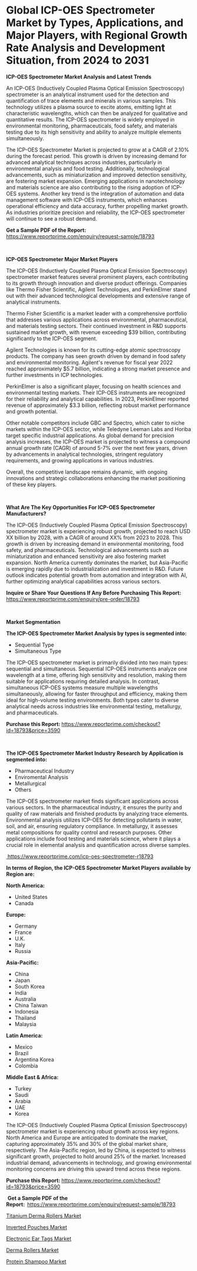 <p><h1>Global ICP-OES Spectrometer Market by Types, Applications, and Major Players, with Regional Growth Rate Analysis and Development Situation, from 2024 to 2031</h1></p><p><strong>ICP-OES Spectrometer Market Analysis and Latest Trends</strong></p>
<p><p>An ICP-OES (Inductively Coupled Plasma Optical Emission Spectroscopy) spectrometer is an analytical instrument used for the detection and quantification of trace elements and minerals in various samples. This technology utilizes a plasma source to excite atoms, emitting light at characteristic wavelengths, which can then be analyzed for qualitative and quantitative results. The ICP-OES spectrometer is widely employed in environmental monitoring, pharmaceuticals, food safety, and materials testing due to its high sensitivity and ability to analyze multiple elements simultaneously.</p><p>The ICP-OES Spectrometer Market is projected to grow at a CAGR of 2.10% during the forecast period. This growth is driven by increasing demand for advanced analytical techniques across industries, particularly in environmental analysis and food testing. Additionally, technological advancements, such as miniaturization and improved detection sensitivity, are fostering market expansion. Emerging applications in nanotechnology and materials science are also contributing to the rising adoption of ICP-OES systems. Another key trend is the integration of automation and data management software with ICP-OES instruments, which enhances operational efficiency and data accuracy, further propelling market growth. As industries prioritize precision and reliability, the ICP-OES spectrometer will continue to see a robust demand.</p></p>
<p><strong>Get a Sample PDF of the Report:&nbsp;</strong> <a href="https://www.reportprime.com/enquiry/request-sample/18793?utm_campaign=1940&utm_medium=2&utm_source=Github&utm_content=ia&utm_term=25122024&utm_id=icp-oes-spectrometer">https://www.reportprime.com/enquiry/request-sample/18793</a></p>
<p>&nbsp;</p>
<p><strong>ICP-OES Spectrometer Major Market Players</strong></p>
<p><p>The ICP-OES (Inductively Coupled Plasma Optical Emission Spectroscopy) spectrometer market features several prominent players, each contributing to its growth through innovation and diverse product offerings. Companies like Thermo Fisher Scientific, Agilent Technologies, and PerkinElmer stand out with their advanced technological developments and extensive range of analytical instruments.</p><p>Thermo Fisher Scientific is a market leader with a comprehensive portfolio that addresses various applications across environmental, pharmaceutical, and materials testing sectors. Their continued investment in R&D supports sustained market growth, with revenue exceeding $39 billion, contributing significantly to the ICP-OES segment.</p><p>Agilent Technologies is known for its cutting-edge atomic spectroscopy products. The company has seen growth driven by demand in food safety and environmental monitoring. Agilent's revenue for fiscal year 2022 reached approximately $5.7 billion, indicating a strong market presence and further investments in ICP technologies.</p><p>PerkinElmer is also a significant player, focusing on health sciences and environmental testing markets. Their ICP-OES instruments are recognized for their reliability and analytical capabilities. In 2023, PerkinElmer reported revenue of approximately $3.3 billion, reflecting robust market performance and growth potential.</p><p>Other notable competitors include GBC and Spectro, which cater to niche markets within the ICP-OES sector, while Teledyne Leeman Labs and Horiba target specific industrial applications. As global demand for precision analysis increases, the ICP-OES market is projected to witness a compound annual growth rate (CAGR) of around 5-7% over the next few years, driven by advancements in analytical technologies, stringent regulatory requirements, and growing applications in various industries. </p><p>Overall, the competitive landscape remains dynamic, with ongoing innovations and strategic collaborations enhancing the market positioning of these key players.</p></p>
<p>&nbsp;</p>
<p><strong>What Are The Key Opportunities For ICP-OES Spectrometer Manufacturers?</strong></p>
<p><p>The ICP-OES (Inductively Coupled Plasma Optical Emission Spectroscopy) spectrometer market is experiencing robust growth, projected to reach USD XX billion by 2028, with a CAGR of around XX% from 2023 to 2028. This growth is driven by increasing demand in environmental monitoring, food safety, and pharmaceuticals. Technological advancements such as miniaturization and enhanced sensitivity are also fostering market expansion. North America currently dominates the market, but Asia-Pacific is emerging rapidly due to industrialization and investment in R&D. Future outlook indicates potential growth from automation and integration with AI, further optimizing analytical capabilities across various sectors.</p></p>
<p><strong>Inquire or Share Your Questions If Any Before Purchasing This Report:</strong> <a href="https://www.reportprime.com/enquiry/pre-order/18793?utm_campaign=1940&utm_medium=2&utm_source=Github&utm_content=ia&utm_term=25122024&utm_id=icp-oes-spectrometer">https://www.reportprime.com/enquiry/pre-order/18793</a></p>
<p>&nbsp;</p>
<p><strong>Market Segmentation</strong></p>
<p><strong>The ICP-OES Spectrometer Market Analysis by types is segmented into:</strong></p>
<p><ul><li>Sequential Type</li><li>Simultaneous Type</li></ul></p>
<p><p>The ICP-OES spectrometer market is primarily divided into two main types: sequential and simultaneous. Sequential ICP-OES instruments analyze one wavelength at a time, offering high sensitivity and resolution, making them suitable for applications requiring detailed analysis. In contrast, simultaneous ICP-OES systems measure multiple wavelengths simultaneously, allowing for faster throughput and efficiency, making them ideal for high-volume testing environments. Both types cater to diverse analytical needs across industries like environmental testing, metallurgy, and pharmaceuticals.</p></p>
<p><strong>Purchase this Report:&nbsp;</strong><a href="https://www.reportprime.com/checkout?id=18793&price=3590&utm_campaign=1940&utm_medium=2&utm_source=Github&utm_content=ia&utm_term=25122024&utm_id=icp-oes-spectrometer">https://www.reportprime.com/checkout?id=18793&price=3590</a></p>
<p>&nbsp;</p>
<p><strong>The ICP-OES Spectrometer Market Industry Research by Application is segmented into:</strong></p>
<p><ul><li>Pharmaceutical Industry</li><li>Enviromental Analysis</li><li>Metallurgical</li><li>Others</li></ul></p>
<p><p>The ICP-OES spectrometer market finds significant applications across various sectors. In the pharmaceutical industry, it ensures the purity and quality of raw materials and finished products by analyzing trace elements. Environmental analysis utilizes ICP-OES for detecting pollutants in water, soil, and air, ensuring regulatory compliance. In metallurgy, it assesses metal compositions for quality control and research purposes. Other applications include food testing and materials science, where it plays a crucial role in elemental analysis and quantification across diverse samples.</p></p>
<p><a href="https://www.reportprime.com/icp-oes-spectrometer-r18793?utm_campaign=1940&utm_medium=2&utm_source=Github&utm_content=ia&utm_term=25122024&utm_id=icp-oes-spectrometer">&nbsp;https://www.reportprime.com/icp-oes-spectrometer-r18793</a></p>
<p><strong>In terms of Region, the ICP-OES Spectrometer Market Players available by Region are:</strong></p>
<p>
    <p> <strong> North America: </strong>
        <ul>
            <li>United States</li>
            <li>Canada</li>
        </ul>
        </p> 
    <p> <strong> Europe: </strong>
        <ul>
            <li>Germany</li>
            <li>France</li>
            <li>U.K.</li>
            <li>Italy</li>
            <li>Russia</li>
        </ul>
        </p> 
    <p> <strong> Asia-Pacific: </strong>
        <ul>
            <li>China</li>
            <li>Japan</li>
            <li>South Korea</li>
            <li>India</li>
            <li>Australia</li>
            <li>China Taiwan</li>
            <li>Indonesia</li>
            <li>Thailand</li>
            <li>Malaysia</li>
        </ul>
        </p> 
    <p> <strong> Latin America: </strong>
        <ul>
            <li>Mexico</li>
            <li>Brazil</li>
            <li>Argentina Korea</li>
            <li>Colombia</li>
        </ul>
        </p> 
    <p> <strong> Middle East & Africa: </strong>
        <ul>
            <li>Turkey</li>
            <li>Saudi</li>
            <li>Arabia</li>
            <li>UAE</li>
            <li>Korea</li>
        </ul>
    </p>
    </p>
<p><p>The ICP-OES (Inductively Coupled Plasma Optical Emission Spectroscopy) spectrometer market is experiencing robust growth across key regions. North America and Europe are anticipated to dominate the market, capturing approximately 35% and 30% of the global market share, respectively. The Asia-Pacific region, led by China, is expected to witness significant growth, projected to hold around 25% of the market. Increased industrial demand, advancements in technology, and growing environmental monitoring concerns are driving this upward trend across these regions.</p></p>
<p><strong>Purchase this Report: </strong><a href="https://www.reportprime.com/checkout?id=18793&price=3590&utm_campaign=1940&utm_medium=2&utm_source=Github&utm_content=ia&utm_term=25122024&utm_id=icp-oes-spectrometer">https://www.reportprime.com/checkout?id=18793&price=3590</a></p>
<p>&nbsp;<strong>Get a Sample PDF of the Report:&nbsp;&nbsp;</strong><a href="https://www.reportprime.com/enquiry/request-sample/18793?utm_campaign=1940&utm_medium=2&utm_source=Github&utm_content=ia&utm_term=25122024&utm_id=icp-oes-spectrometer">https://www.reportprime.com/enquiry/request-sample/18793</a></p>
<p><strong></strong></p>
<p><p><a href="https://www.linkedin.com/pulse/assessing-competition-titanium-derma-rollers-market-strengths-5gxmc?utm_campaign=1940&utm_medium=2&utm_source=Github&utm_content=ia&utm_term=25122024&utm_id=icp-oes-spectrometer">Titanium Derma Rollers Market</a></p><p><a href="https://www.linkedin.com/pulse/in-depth-understanding-inverted-pouches-market-size-growth-z2cxf?utm_campaign=1940&utm_medium=2&utm_source=Github&utm_content=ia&utm_term=25122024&utm_id=icp-oes-spectrometer">Inverted Pouches Market</a></p><p><a href="https://www.linkedin.com/pulse/a-mkt-nova-vc8zf?utm_campaign=1940&utm_medium=2&utm_source=Github&utm_content=ia&utm_term=25122024&utm_id=icp-oes-spectrometer">Electronic Ear Tags Market</a></p><p><a href="https://www.linkedin.com/pulse/derma-rollers-market-revenue-growth-forecast-84-cagr-from-ujnje?utm_campaign=1940&utm_medium=2&utm_source=Github&utm_content=ia&utm_term=25122024&utm_id=icp-oes-spectrometer">Derma Rollers Market</a></p><p><a href="https://www.linkedin.com/pulse/fore-clarion-insight-j6xzf?utm_campaign=1940&utm_medium=2&utm_source=Github&utm_content=ia&utm_term=25122024&utm_id=icp-oes-spectrometer">Protein Shampoo Market</a></p></p>